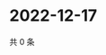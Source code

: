 # 2022-12-17

共 0 条

<!-- BEGIN WEIBO -->
<!-- 最后更新时间 Sat Dec 17 2022 13:11:31 GMT+0800 (China Standard Time) -->

<!-- END WEIBO -->
